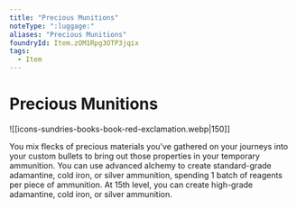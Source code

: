 ```yaml
---
title: "Precious Munitions"
noteType: ":luggage:"
aliases: "Precious Munitions"
foundryId: Item.zOM1Rpg3OTP3jqix
tags:
  - Item
---
```


# Precious Munitions
![[icons-sundries-books-book-red-exclamation.webp|150]]

You mix flecks of precious materials you've gathered on your journeys into your custom bullets to bring out those properties in your temporary ammunition. You can use advanced alchemy to create standard-grade adamantine, cold iron, or silver ammunition, spending 1 batch of reagents per piece of ammunition. At 15th level, you can create high-grade adamantine, cold iron, or silver ammunition.
